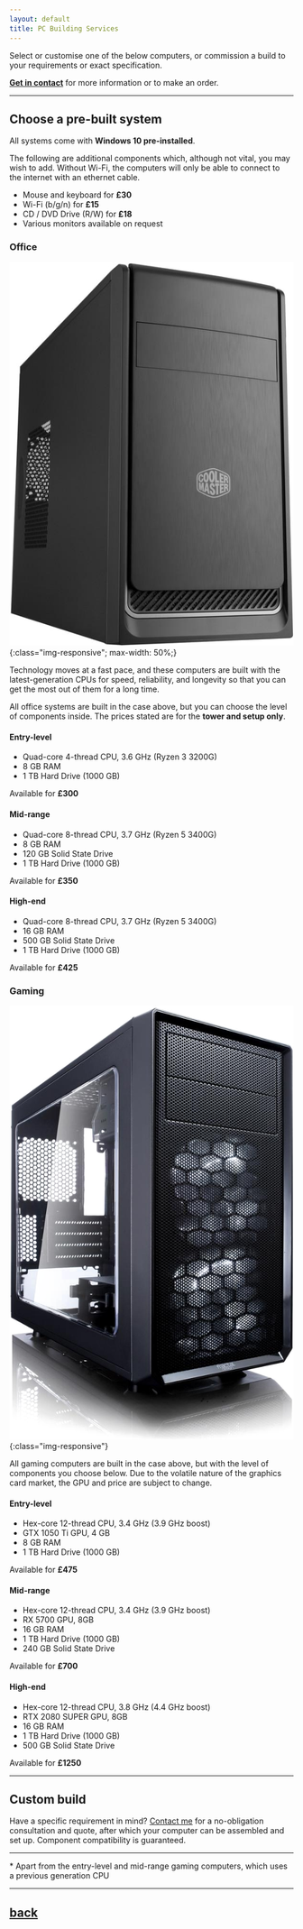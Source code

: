 ```yaml
---
layout: default
title: PC Building Services
---
```


Select or customise one of the below computers, or commission a build to your requirements or exact specification.

[**Get in contact**](../contact/) for more information or to make an order.

* * *

## Choose a pre-built system

All systems come with **Windows 10 pre-installed**.

The following are additional components which, although not vital, you may wish to add. Without Wi-Fi, the computers will only be able to connect to the internet with an ethernet cable.

 - Mouse and keyboard for **£30**
 - Wi-Fi (b/g/n) for **£15**
 - CD / DVD Drive (R/W) for **£18**
 - Various monitors available on request

### Office

![Office Case](./images/office.png){:class="img-responsive"; max-width: 50%;}

Technology moves at a fast pace, and these computers are built with the latest-generation CPUs for speed, reliability, and longevity so that you can get the most out of them for a long time.

All office systems are built in the case above, but you can choose the level of components inside. The prices stated are for the **tower and setup only**.


#### Entry-level

 - Quad-core 4-thread CPU, 3.6 GHz (Ryzen 3 3200G)
 - 8 GB RAM
 - 1 TB Hard Drive (1000 GB)

 Available for **£300**

#### Mid-range

 - Quad-core 8-thread CPU, 3.7 GHz (Ryzen 5 3400G)
 - 8 GB RAM
 - 120 GB Solid State Drive
 - 1 TB Hard Drive (1000 GB)

 Available for **£350**

#### High-end

 - Quad-core 8-thread CPU, 3.7 GHz (Ryzen 5 3400G)
 - 16 GB RAM
 - 500 GB Solid State Drive
 - 1 TB Hard Drive (1000 GB)

 Available for **£425**

### Gaming

![Gaming case](./images/gaming.png){:class="img-responsive"}

All gaming computers are built in the case above, but with the level of components you choose below. Due to the volatile nature of the graphics card market, the GPU and price are subject to change.

#### Entry-level

 - Hex-core 12-thread CPU, 3.4 GHz (3.9 GHz boost)
 - GTX 1050 Ti GPU, 4 GB
 - 8 GB RAM
 - 1 TB Hard Drive (1000 GB)

 Available for **£475**

#### Mid-range

 - Hex-core 12-thread CPU, 3.4 GHz (3.9 GHz boost)
 - RX 5700 GPU, 8GB
 - 16 GB RAM
 - 1 TB Hard Drive (1000 GB)
 - 240 GB Solid State Drive

 Available for **£700**

#### High-end

 - Hex-core 12-thread CPU, 3.8 GHz (4.4 GHz boost)
 - RTX 2080 SUPER GPU, 8GB
 - 16 GB RAM
 - 1 TB Hard Drive (1000 GB)
 - 500 GB Solid State Drive

 Available for **£1250**

* * *

## Custom build

Have a specific requirement in mind? [Contact me](../contact/) for a no-obligation consultation and quote, after which your computer can be assembled and set up. Component compatibility is guaranteed.

* * *

\* Apart from the entry-level and mid-range gaming computers, which uses a previous generation CPU

* * *

## [back](../)